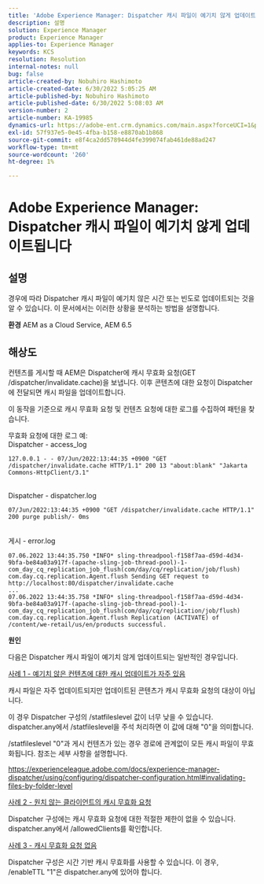 ```yaml
---
title: 'Adobe Experience Manager: Dispatcher 캐시 파일이 예기치 않게 업데이트됩니다.'
description: 설명
solution: Experience Manager
product: Experience Manager
applies-to: Experience Manager
keywords: KCS
resolution: Resolution
internal-notes: null
bug: false
article-created-by: Nobuhiro Hashimoto
article-created-date: 6/30/2022 5:05:25 AM
article-published-by: Nobuhiro Hashimoto
article-published-date: 6/30/2022 5:08:03 AM
version-number: 2
article-number: KA-19985
dynamics-url: https://adobe-ent.crm.dynamics.com/main.aspx?forceUCI=1&pagetype=entityrecord&etn=knowledgearticle&id=b083b13c-32f8-ec11-bb3d-000d3a5b0be0
exl-id: 57f937e5-0e45-4fba-b158-e8870ab1b868
source-git-commit: e8f4ca2dd578944d4fe399074fab461de88ad247
workflow-type: tm+mt
source-wordcount: '260'
ht-degree: 1%

---
```


# Adobe Experience Manager: Dispatcher 캐시 파일이 예기치 않게 업데이트됩니다

## 설명


경우에 따라 Dispatcher 캐시 파일이 예기치 않은 시간 또는 빈도로 업데이트되는 것을 알 수 있습니다. 이 문서에서는 이러한 상황을 분석하는 방법을 설명합니다.

<b>환경</b>
AEM as a Cloud Service, AEM 6.5


## 해상도


컨텐츠를 게시할 때 AEM은 Dispatcher에 캐시 무효화 요청(GET /dispatcher/invalidate.cache)을 보냅니다. 이후 콘텐츠에 대한 요청이 Dispatcher에 전달되면 캐시 파일을 업데이트합니다.

이 동작을 기준으로 캐시 무효화 요청 및 컨텐츠 요청에 대한 로그를 수집하여 패턴을 찾습니다.

무효화 요청에 대한 로그 예:
<br>Dispatcher - access_log


```
127.0.0.1 - - 07/Jun/2022:13:44:35 +0900 "GET /dispatcher/invalidate.cache HTTP/1.1" 200 13 "about:blank" "Jakarta Commons-HttpClient/3.1"
```

<br>Dispatcher - dispatcher.log


```
07/Jun/2022:13:44:35 +0900 "GET /dispatcher/invalidate.cache HTTP/1.1" 200 purge publish/- 0ms
```

<br>게시 - error.log


```
07.06.2022 13:44:35.750 *INFO* sling-threadpool-f158f7aa-d59d-4d34-9bfa-be84a03a917f-(apache-sling-job-thread-pool)-1-com_day_cq_replication_job_flush(com/day/cq/replication/job/flush) com.day.cq.replication.Agent.flush Sending GET request to http://localhost:80/dispatcher/invalidate.cache
...
07.06.2022 13:44:35.758 *INFO* sling-threadpool-f158f7aa-d59d-4d34-9bfa-be84a03a917f-(apache-sling-job-thread-pool)-1-com_day_cq_replication_job_flush(com/day/cq/replication/job/flush) com.day.cq.replication.Agent.flush Replication (ACTIVATE) of /content/we-retail/us/en/products successful.
```




<b>원인</b>

다음은 Dispatcher 캐시 파일이 예기치 않게 업데이트되는 일반적인 경우입니다.


<u>사례 1 - 예기치 않은 컨텐츠에 대한 캐시 업데이트가 자주 있음</u>

캐시 파일은 자주 업데이트되지만 업데이트된 콘텐츠가 캐시 무효화 요청의 대상이 아닙니다.

이 경우 Dispatcher 구성의 /statfileslevel 값이 너무 낮을 수 있습니다. dispatcher.any에서 /statfileslevel을 주석 처리하면 이 값에 대해 &quot;0&quot;을 의미합니다.

/statfileslevel &quot;0&quot;과 게시 컨텐츠가 있는 경우 경로에 관계없이 모든 캐시 파일이 무효화됩니다. 참조는 세부 사항을 설명합니다.

https://experienceleague.adobe.com/docs/experience-manager-dispatcher/using/configuring/dispatcher-configuration.html#invalidating-files-by-folder-level


<u>사례 2 - 원치 않는 클라이언트의 캐시 무효화 요청</u>

Dispatcher 구성에는 캐시 무효화 요청에 대한 적절한 제한이 없을 수 있습니다. dispatcher.any에서 /allowedClients를 확인합니다.


<u>사례 3 - 캐시 무효화 요청 없음</u>

Dispatcher 구성은 시간 기반 캐시 무효화를 사용할 수 있습니다. 이 경우, /enableTTL &quot;1&quot;은 dispatcher.any에 있어야 합니다.
